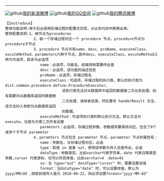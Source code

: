 -----------------------------------
![github](http://3.su.bdimg.com/icon/9898.png "")[我的新浪微博](http://weibo.com/ooqingkuangoo/)
![github](http://4.su.bdimg.com/icon/7083.png "")[我的QQ空间](http://user.qzone.qq.com/365061362/main/)
![github](http://3.su.bdimg.com/icon/2602.png?1 "")[我的腾讯微博](http://t.qq.com/cyp365061362/)

    【Instroduce】  
    整体功能说明:用于后台调用存储过程的配置式实现，从业务代码中脱离出来。
    整体配置说明:1、根节点为procedures
                 2、每一个存储过程对应一个 procedure 节点，procedure节点为procedure子节点
                 3、procedure 节点共有name、desc、proName、executeClass、excuteMethod、parameters六种子节点，其中desc、executeClass、excuteMethod三种为可选项，其余为必选项
		            name：必选项，功能名，前端调用需要传此值
	            	desc：必选项，该功能的描述信息
	            	proName：必选项，存储过程名
            		executeClass：可选项，存储过程的执行类，默认的执行类为dist.common.procedure.define.ProcedureExecutor，
            			      该执行类无法对从数据库中返回的数据做二次业务处理。如有需要对从数据库返回的数据做
            			      二次处理，请继承该类，然后重写 handerResult 方法，该方法的入参即为从数据库返回
            			      的数据。
            		executeMethod：可选项执行类的默认执行方法，默认方法为 execute，也是为方便二次开发设置
            		parmeters：必选项，存储过程参数，参数顺序要保持对应，包含了0个或多个子节点 parameter 
        	     4、paramters 节点包含 parameter 节点，parameter 节点的属性有：
        	        name：参数名，与存储过程对应，必选
        	        type：取值 in 或者 out，表明该参数为传入还是传出，必选
        	        dataType：参数类型，比如varchar代表字符串，date 代表日期类型参数,cursor 代表游标，也可以传具体值，比如varchar=4  date=91
	            	vo：当 type="out" dataType="cursor" 时，需要设置该值
        	        format：当dataType="date" 时，可以设置改值，默认为 yyyy/MM/dd ,倘若前端传入值为 2010-08-22，则必须设置format="yyyy-MM-dd"
    

